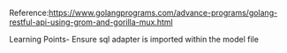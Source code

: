 Reference:https://www.golangprograms.com/advance-programs/golang-restful-api-using-grom-and-gorilla-mux.html

Learning Points- Ensure sql adapter is imported within the model file

